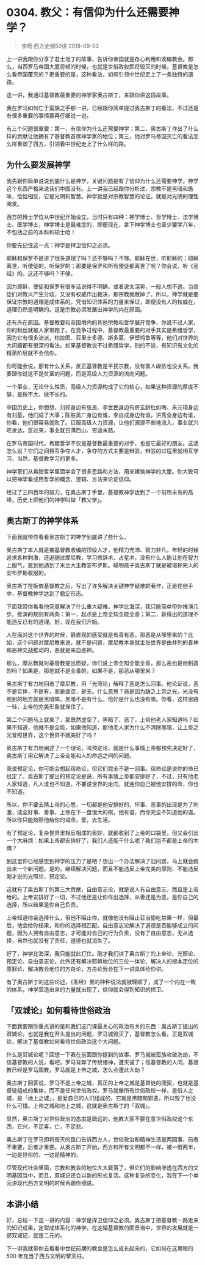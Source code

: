 # 0304. 教父：有信仰为什么还需要神学？
> 李筠·西方史纲50讲
2018-09-03

上一讲我跟你分享了君士坦丁的故事，告诉你帝国就是存心利用和收编教会。那么，当西罗马帝国大厦将倾的时候，也就是世俗政权即将毁灭的时候，基督教是怎么看帝国覆灭的？更重要的是，这种看法，如何引领中世纪走上了一条独特的道路。

这一讲，我通过基督教最重要的神学家奥古斯丁，来跟你讲这段故事。

我在罗马如何亡于蛮族之手那一讲，已经跟你简单提过奥古斯丁的看法，不过还是有很多重要的事情要再仔细说一说。

有三个问题很重要：第一，有信仰为什么还需要神学；第二，奥古斯丁作出了什么样的贡献让他拥有了基督教首席神学家的地位；第三，他对罗马帝国灭亡的看法怎么样重塑了西方，引领着中世纪走上了什么样的路。

## 为什么要发展神学
我先跟你简单说说到底什么是神学，关键问题是有了信仰为什么还需要神学。神学这个东西严格来说我们中国没有。上一讲我已经跟你分析过，宗教不是黑暗和愚昧，恰恰相反，它是光明和智慧。神学就是对宗教智慧的论证，就是对光明的理性阐发。

西方的博士学位从中世纪开始设立，当时只有四种：神学博士、哲学博士、法学博士、医学博士，神学博士是最难念的，即便现在，拿下神学博士也至少要学八年，不包括之前的本科和硕士哈！

你要先记住这一点：神学是捍卫信仰之必须。

耶稣和保罗不是讲了很多道理了吗？还不够吗？不够。耶稣在世，听耶稣的；耶稣离世，听使徒的，听保罗的；那要是保罗和所有使徒都离世了呢？你会说，听《圣经》的。这还不够吗？不够。

因为耶稣、使徒和保罗有很多话说得不明确，或者说太深奥，一般人想不透。当信徒们对教义产生分歧，又没有权威作出裁决，那宗教就散掉了。所以，神学就是要保证宗教的道理是成体系的，凭借知识体系的力量来保证，即便没有人的权威在，道理仍然是明确的。这是宗教必须发展出神学的内在原因。

还有外在原因。基督教要和帝国境内的其他宗教和哲学展开竞争，你说不过人家，你的粉丝就被人家带跑了。在竞争过程中，基督教最重要的对手其实是希腊哲学，因为它有很多流派，柏拉图、亚里士多德、斯多葛、伊壁鸠鲁等等，他们对世界的大问题都有很深的看法。如果基督教说不过希腊哲学，别的不说，有知识有文化的精英阶层就不会信你。

你可能会说，那有什么关系，反正基督教是平民宗教，没有富人皈依也没关系。我要跟你说这不是贫富的问题，而是高级人力资源的流向问题。

一个事业，无论什么性质，高级人力资源构成了它的核心，如果这种资源的厚度不够，是做不大、做不长的。

中国历史上，你想想，刘邦身边有张良、李世民身边有房玄龄杜如晦、朱元璋身边有刘基，他们成了大事；陈胜吴广身边有谁，李自成身边有谁，洪秀全身边有谁，你看，他们很容易就败了。征服高级人力资源，让他们源源不断地流入，事业就兴旺发达，反过来，事业就日薄西山、穷途末路。

在罗马帝国时代，希腊哲学不仅是基督教最重要的对手，也是它最好的朋友。这话怎么说？它们之间相互争夺人才，争夺的方式主要是辩驳，辩驳的过程里就相互学习，当然，基督教学习的更多。

神学家们从希腊哲学里面学会了很多思路和方法，用来建筑神学的大厦。你大致可以把神学看成用哲学的概念、逻辑、方法来论证信仰。

经过了三四百年的努力，在奥古斯丁手里，基督教神学达到了一个前所未有的高峰，历史上把他们的神学叫做「教父学」。

## 奥古斯丁的神学体系
下面我就带你看看奥古斯丁的神学到底讲了些什么。

奥古斯丁本人就是被基督教收编的顶级人才，他精力充沛、智力非凡，年轻的时候追求各种刺激，还追随过摩尼教，学习修辞术、占星术，没有什么人能让他在智力上服气，直到他遇到了米兰大主教安布罗斯。聪明孩子奥古斯丁就是被堪称完人的安布罗斯收服的。

奥古斯丁在皈依基督教之后，写出了许多解决关键神学疑难的著作，正是在他手中，基督教神学达到了稳定形态。

下面我带你看看他究竟解决了什么重大疑难。神学比海深，我只能简单带你推演几步。推演的规则有两条：第一，起点是上帝全知全能全善；第二，新得出的道理不能违反已有的道理。好，现在我们开始。

人在面对这个世界的时候，最直观的感受就是有善有恶，那恶是从哪里来的？比如，这个问题对摩尼教来说，就不是问题，摩尼教本身就主张世界是由并列的善神和恶神交战推动的，恶就是来自恶神。

那么，摩尼教就对基督教提出质疑，你们说上帝全知全能全善，那么恶也是他制造的吗？如果是，那他就不是全善的，如果不是，那恶从哪里来？

奥古斯丁有力地回击了摩尼教，用「光照论」解释了恶是怎么回事。他论证说，恶不是实体，不是有，而是虚空，是无。什么意思？恶是因为缺乏上帝之光，光没有照到的地方就是黑暗嘛，黑暗不是有什么，恰好是什么也没有嘛。你看，这样思路一转，上帝的完美形象就保住了。

第二个问题马上就来了，那既然虚空了、黑暗了、恶了，上帝他老人家知道吗？如果不知道，他就不是全能，如果他知道，那他老人家为什么不清除黑暗，让上帝之光普照世界，这个世界不就美好了吗？

奥古斯丁有力地阐述了一个理论，叫预定论，就是什么事情上帝都预先决定好了，奥古斯丁用它解决了上帝全能和人的命运之间的问题。

我说预定论，你可能会想起宿命论，但它们完全不是一回事。宿命论是说你的命已经定了。奥古斯丁提出的预定论是说，所有事情上帝都安排好了，不过，只有他老人家知道，凡人谁也不知道，不要说世界的走向，就连你自己被他安排的命，你也不知道。

所以，你不要去猜上帝的心思，一切都是他安排好的，坏事、恶事的出现是为了刺激，成全好事、善事，上帝在下一盘很大的棋，他有谱，而你完全不知道他的谱。所以你只能按照他给你的诫命，爱，去生活。

有了预定论，复杂世界里相反相成的奥妙，就都收到了上帝的口袋里。但又会引出一个大麻烦：如果上帝都安排好了，我们人还能干什么呢？我们岂不都是上帝的木偶？

到这里你已经感觉到神学的压力了是吧？想出一个办法解决了旧问题，马上就会跑出来一个新问题。是的，继续解决问题，而且不能违反上帝完美的原则、不能违反刚才说的光照论、预定论。

这就有了奥古斯丁的第三大贡献，自由意志论，就是说人有自由意志，而且是上帝给的。上帝安排好了一切，不过他还是让你作出选择，从善还是为恶，是你自己的选择，所以结果是你自己负责。

上帝知道你会选择什么，但他不阻止你，就像他没有阻止亚当偷吃禁果一样，但最后，他会给你结果，和你的选择相匹配。自由意志论解决了道德是否能够成立的问题，因为人拥有自由意志，才可能对自己的行为负责，没有了自由意志，无从选择，自然也就没有了责任，道德也就消失了。

好了，神学比海深，我只能就此打住。刚才我们讲了奥古斯丁的上帝论、光照论、预定论、自由意志论，此外还有解决耶稣地位的三位一体论、解决人的根本定位的原罪论、解决教会地位的方舟论，方舟论我会在下一讲具体给你讲。

有了奥古斯丁的这些论述，《圣经》里的种种说法就被理顺了，成了一个内在一致的体系，神学营造出来的力量就出现了，信仰就会得到知识的捍卫。

## 「双城论」如何看待世俗政治
下面我要跟你重点讲的是和我们这门课最关心的政治有关的东西：奥古斯丁提出的双城论。也就是我在开头提出的问题，罗马城毁灭了，基督教怎么看。正是双城论，解决了基督教如何看待世俗政治这个大问题。

什么是双城论呢？回想一下我在前面跟你提到的故事，罗马城被蛮族攻破洗劫，不信基督教的人说，看吧，罗马背弃了传统诸神，遭天谴了；信基督教的人问，基督教已经是罗马国教，罗马就是上帝之城，怎么会遭此大劫？

奥古斯丁回答说，罗马不是上帝之城，真正的上帝之城是基督徒的团契，也就是基督徒组成的集体，而不是任何世俗政权。罗马就像所有世俗政权一样，是俗人之城，是「地上之城」，是爱自己的人们组成的，它就是黑暗和邪恶，所以毁了也没什么可惜。上帝之城和地上之城，这就是奥古斯丁的「双城」。

显然，奥古斯丁对世俗政治的态度是疏远的，他教大家不要在意世俗政权这个东西，它兴，不足喜，亡，不足悲。

奥古斯丁在罗马即将毁灭的路口告诉西方人，世俗政治和精神生活是两回事，前者不重要，后者才重要。从奥古斯丁开始，西方和所有文明都不一样，被一劈两半，一边是世俗的，一边是精神的。

尽管现代社会里面，宗教和教会的地位大大衰落了，但它们的影响渗透在西方的文明基因当中，而且，双城记还会以新的形式复活。这种复杂的变化，我在下一个单元讲现代西方文明的时候再跟你细说。

## 本讲小结
好，总结一下这一讲的内容：神学是捍卫信仰之必须。奥古斯丁把基督教一路走来的知识成果，定型成体系化的神学。在这幅基督教的图景当中，世界的发展就是一部双城记，就是二元的。

下一讲我就带你去看看中世纪前期的教会是怎么成长起来的，它如何在这黑暗的 500 年充当了西方文明的擎天柱。



